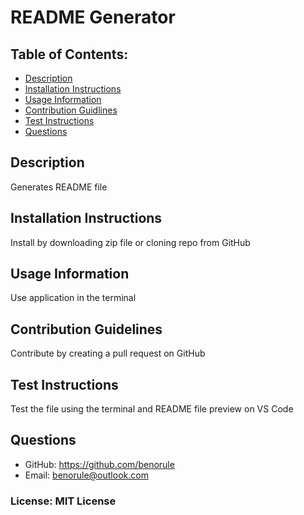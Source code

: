 # README Generator
## Table of Contents: 
 * [Description](#Description) 
* [Installation Instructions](#Installation-Instructions) 
* [Usage Information](#Usage-Information) 
* [Contribution Guidlines](#Contribution-Guidelines) 
* [Test Instructions](#Test-Instructions) 
* [Questions](#Questions) 
## Description 
Generates README file
## Installation Instructions 
Install by downloading zip file or cloning repo from GitHub
## Usage Information 
Use application in the terminal
## Contribution Guidelines 
Contribute by creating a pull request on GitHub
## Test Instructions 
Test the file using the terminal and README file preview on VS Code
## Questions 
 * GitHub: https://github.com/benorule
* Email: benorule@outlook.com
### License: MIT License